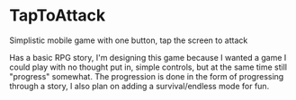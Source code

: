 # TapToAttack
Simplistic mobile game with one button, tap the screen to attack

Has a basic RPG story, I'm designing this game because I wanted a game I could play
with no thought put in, simple controls, but at the same time still "progress" somewhat.
The progression is done in the form of progressing through a story, I also plan on adding
a survival/endless mode for fun.
